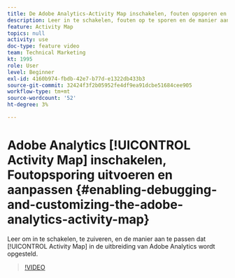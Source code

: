```yaml
---
title: De Adobe Analytics-Activity Map inschakelen, fouten opsporen en aanpassen
description: Leer in te schakelen, fouten op te sporen en de manier aan te passen waarop Activity Map wordt geïmplementeerd in de Adobe Analytics-extensie.
feature: Activity Map
topics: null
activity: use
doc-type: feature video
team: Technical Marketing
kt: 1995
role: User
level: Beginner
exl-id: 4160b974-fbdb-42e7-b77d-e1322db433b3
source-git-commit: 32424f3f2b05952fe4df9ea91dcbe51684cee905
workflow-type: tm+mt
source-wordcount: '52'
ht-degree: 3%

---
```


# Adobe Analytics [!UICONTROL Activity Map] inschakelen, Foutopsporing uitvoeren en aanpassen {#enabling-debugging-and-customizing-the-adobe-analytics-activity-map}

Leer om in te schakelen, te zuiveren, en de manier aan te passen dat [!UICONTROL Activity Map] in de uitbreiding van Adobe Analytics wordt opgesteld.

>[!VIDEO](https://video.tv.adobe.com/v/25878?quality=12)
